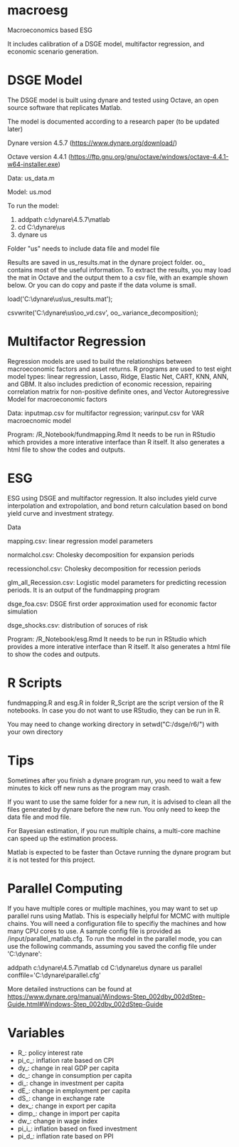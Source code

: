 # macroesg
Macroeconomics based ESG

It includes calibration of a DSGE model, multifactor regression, and economic scenario generation.

# DSGE Model
The DSGE model is built using dynare and tested using Octave, an open source software that replicates Matlab.

The model is documented according to a research paper (to be updated later)

Dynare version 4.5.7 (https://www.dynare.org/download/)

Octave version 4.4.1 (https://ftp.gnu.org/gnu/octave/windows/octave-4.4.1-w64-installer.exe)

Data: us_data.m

Model: us.mod

To run the model:

1. addpath c:\dynare\4.5.7\matlab
2. cd C:\dynare\us
3. dynare us

Folder "us" needs to include data file and model file

Results are saved in us_results.mat in the dynare project folder. oo_ contains most of the useful information. To extract the results, you may load the mat in Octave and the output them to a csv file, with an example shown below. Or you can do copy and paste if the data volume is small.

load('C:\dynare\us\us_results.mat');

csvwrite('C:\dynare\us\oo_vd.csv', oo_.variance_decomposition);


# Multifactor Regression
Regression models are used to build the relationships between macroeconomic factors and asset returns. R programs are used to test eight model types: linear regression, Lasso, Ridge, Elastic Net, CART, KNN, ANN, and GBM. It also includes prediction of economic recession, repairing correlation matrix for non-positive definite ones, and Vector Autoregressive Model for macroeconomic factors

Data: inputmap.csv for multifactor regression; varinput.csv for VAR macroecnomic model

Program: /R_Notebook/fundmapping.Rmd It needs to be run in RStudio which provides a more interative interface than R itself. It also generates a html file to show the codes and outputs.


# ESG
ESG using DSGE and multifactor regression. It also includes yield curve interpolation and extropolation, and bond return calculation based on bond yield curve and investment strategy.

Data

mapping.csv: linear regression model parameters

normalchol.csv: Cholesky decomposition for expansion periods

recessionchol.csv: Cholesky decomposition for recession periods

glm_all_Recession.csv: Logistic model parameters for predicting recession periods. It is an output of the fundmapping program

dsge_foa.csv: DSGE first order approximation used for economic factor simulation

dsge_shocks.csv: distribution of soruces of risk

Program: /R_Notebook/esg.Rmd  It needs to be run in RStudio which provides a more interative interface than R itself. It also generates a html file to show the codes and outputs.

# R Scripts
fundmapping.R and esg.R in folder R_Script are the script version of the R notebooks. In case you do not want to use RStudio, they can be run in R.

You may need to change working directory in setwd("C:/dsge/r6/") with your own directory


# Tips
Sometimes after you finish a dynare program run, you need to wait a few minutes to kick off new runs as the program may crash.

If you want to use the same folder for a new run, it is advised to clean all the files generated by dynare before the new run. You only need to keep the data file and mod file.

For Bayesian estimation, if you run multiple chains, a multi-core machine can speed up the estimation process.

Matlab is expected to be faster than Octave running the dynare program but it is not tested for this project.

# Parallel Computing
If you have multiple cores or multiple machines, you may want to set up parallel runs using Matlab. This is especially helpful for MCMC with multiple chains. You will need a configuration file to specifiy the machines and how many CPU cores to use. A sample config file is provided as /input/parallel_matlab.cfg. To run the model in the parallel mode, you can use the following commands, assuming you saved the config file under 'C:\dynare\':

addpath c:\dynare\4.5.7\matlab
cd C:\dynare\us
dynare us parallel conffile='C:\dynare\parallel.cfg'

More detailed instructions can be found at https://www.dynare.org/manual/Windows-Step_002dby_002dStep-Guide.html#Windows-Step_002dby_002dStep-Guide

# Variables
* R_: policy interest rate
* pi_c_: inflation rate based on CPI
* dy_: change in real GDP per capita
* dc_: change in consumption per capita
* di_: change in investment per capita
* dE_: change in employment per capita
* dS_: change in exchange rate
* dex_: change in export per capita
* dimp_: change in import per capita
* dw_: change in wage index
* pi_i_: inflation based on fixed investment
* pi_d_: inflation rate based on PPI
